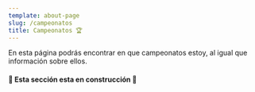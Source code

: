 ```yaml
---
template: about-page
slug: /campeonatos
title: Campeonatos 🏆
---
```


En esta página podrás encontrar en que campeonatos estoy, al igual que información sobre ellos.

#### 🚧 Esta sección esta en construcción 🦺